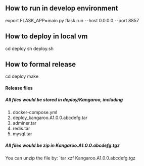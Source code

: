 ## How to run in develop environment
export FLASK_APP=main.py
flask run  --host 0.0.0.0 --port 8857

## How to deploy in local vm
cd deploy
sh deploy.sh

## How to formal release
cd deploy
make

#### Release files
##### All files would be stored in deploy/Kangaroo, including
1. docker-compose.yml
2. deploy_kangaroo.A1.0.0.abcdefg.tar
3. adminer.tar
4. redis.tar
5. mysql.tar

##### All files would be zip in Kangaroo.A1.0.0.abcdefg.tgz
You can unzip the file by:
`tar xzf Kangaroo.A1.0.0.abcdefg.tgz
